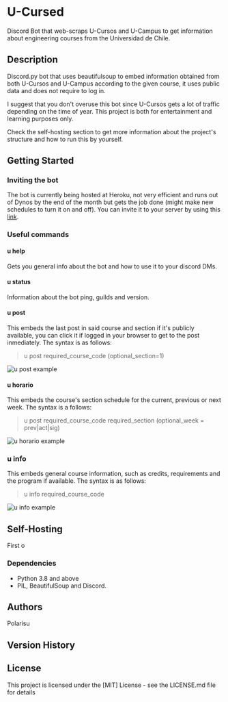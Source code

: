 # U-Cursed

Discord Bot that web-scraps U-Cursos and U-Campus to get information about engineering courses from the Universidad de Chile.

## Description

Discord.py bot that uses beautifulsoup to embed information obtained from both U-Cursos and U-Campus according to the given course, it uses public data and does not require to log in.

I suggest that you don't overuse this bot since U-Cursos gets a lot of traffic depending on the time of year. This project is both for entertainment and learning purposes only.

Check the self-hosting section to get more information about the project's structure and how to run this by yourself.

## Getting Started

### Inviting the bot

The bot is currently being hosted at Heroku, not very efficient and runs out of Dynos by the end of the month but gets the job done (might make new schedules to turn it on and off). You can invite it to your server by using this [link](https://discord.com/oauth2/authorize?client_id=745371842570879027&permissions=51200&scope=bot).

### Useful commands

#### u help

Gets you general info about the bot and how to use it to your discord DMs.

#### u status

Information about the bot ping, guilds and version.

#### u post

This embeds the last post in said course and section if it's publicly available, you can click it if logged in your browser to get to the post inmediately. The syntax is as follows:

> u post required_course_code (optional_section=1)

![u post example](https://i.ibb.co/q9DnC7q/0upost.png)

#### u horario

This embeds the course's section schedule for the current, previous or next week. The syntax is a follows:

> u post required_course_code required_section (optional_week = prev|act|sig)

![u horario example](https://i.ibb.co/j5rgBKt/0uhorario.png)

### u info

This embeds general course information, such as credits, requirements and the program if available. The syntax is as follows:

> u info required_course_code

![u info example](https://i.ibb.co/LZw73wC/0uinfo.png)

## Self-Hosting

First o

### Dependencies

* Python 3.8 and above
* PIL, BeautifulSoup and Discord.

## Authors

Polarisu

## Version History

## License

This project is licensed under the [MIT] License - see the LICENSE.md file for details

